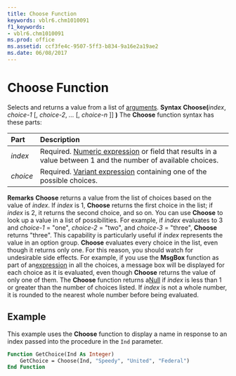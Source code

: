 ```yaml
---
title: Choose Function
keywords: vblr6.chm1010091
f1_keywords:
- vblr6.chm1010091
ms.prod: office
ms.assetid: ccf3fe4c-9507-5ff3-b834-9a16e2a19ae2
ms.date: 06/08/2017
---
```



# Choose Function



Selects and returns a value from a list of [arguments](vbe-glossary.md).
 **Syntax**
 **Choose(**_index_, _choice-1_ [, _choice-2_, _..._ [, _choice-n_ ]] **)**
The  **Choose** function syntax has these parts:


|**Part**|**Description**|
|:-----|:-----|
| _index_|Required. [Numeric expression](vbe-glossary.md) or field that results in a value between 1 and the number of available choices.|
| _choice_|Required. [Variant expression](vbe-glossary.md) containing one of the possible choices.|

 **Remarks**
 **Choose** returns a value from the list of choices based on the value of _index_. If _index_ is 1, **Choose** returns the first choice in the list; if _index_ is 2, it returns the second choice, and so on.
You can use  **Choose** to look up a value in a list of possibilities. For example, if _index_ evaluates to 3 and _choice-1_ = "one", _choice-2_ = "two", and _choice-3_ = "three", **Choose** returns "three". This capability is particularly useful if _index_ represents the value in an option group.
 **Choose** evaluates every choice in the list, even though it returns only one. For this reason, you should watch for undesirable side effects. For example, if you use the **MsgBox** function as part of an[expression](vbe-glossary.md) in all the choices, a message box will be displayed for each choice as it is evaluated, even though **Choose** returns the value of only one of them.
The  **Choose** function returns a[Null](vbe-glossary.md) if _index_ is less than 1 or greater than the number of choices listed.
If  _index_ is not a whole number, it is rounded to the nearest whole number before being evaluated.

## Example

This example uses the  **Choose** function to display a name in response to an index passed into the procedure in the `Ind` parameter.


```vb
Function GetChoice(Ind As Integer)
    GetChoice = Choose(Ind, "Speedy", "United", "Federal")
End Function
```


